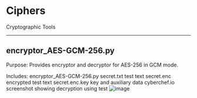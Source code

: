 # Ciphers
Cryptographic Tools

------------------------
encryptor_AES-GCM-256.py
------------------------
Purpose:
Provides encryptor and decryptor for AES-256 in GCM mode.

Includes: 
encryptor_AES-GCM-256.py
secret.txt   test text
secret.enc   encrypted test text
secret.enc.key   key and auxiliary data
cyberchef.io screenshot showing decryption using test
![image](https://github.com/user-attachments/assets/927e4204-f218-4dcf-bbd0-965285160b9e)
